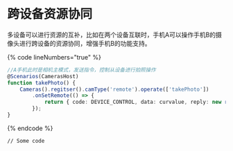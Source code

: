 # 跨设备资源协同

多设备可以进行资源的互补，比如在两个设备互联时，手机A可以操作手机B的摄像头进行跨设备的资源协同，增强手机B的功能支持。

{% code lineNumbers="true" %}
```typescript
//A手机此时是相机主模式，发送指令，控制从设备进行拍照操作
@Scenarios(CamerasHost)
function takePhoto() {
    Cameras().regitser().camType('remote').operate(['takePhoto'])
        .onSetRemote(() => {
            return { code: DEVICE_CONTROL, data: curvalue, reply: new reply() }
        });
}
```
{% endcode %}

```
// Some code
```
